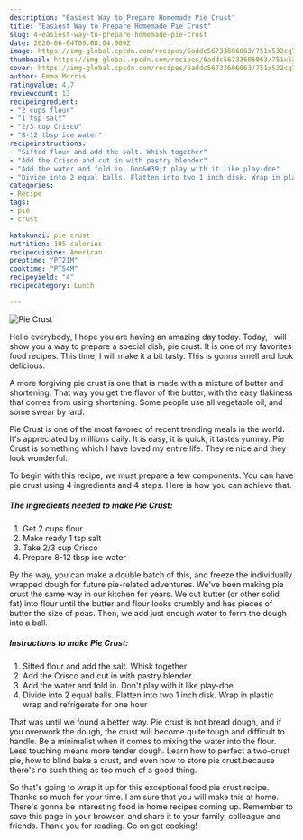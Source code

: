 ```yaml
---
description: "Easiest Way to Prepare Homemade Pie Crust"
title: "Easiest Way to Prepare Homemade Pie Crust"
slug: 4-easiest-way-to-prepare-homemade-pie-crust
date: 2020-06-04T09:08:04.909Z
image: https://img-global.cpcdn.com/recipes/6addc56733606063/751x532cq70/pie-crust-recipe-main-photo.jpg
thumbnail: https://img-global.cpcdn.com/recipes/6addc56733606063/751x532cq70/pie-crust-recipe-main-photo.jpg
cover: https://img-global.cpcdn.com/recipes/6addc56733606063/751x532cq70/pie-crust-recipe-main-photo.jpg
author: Emma Morris
ratingvalue: 4.7
reviewcount: 13
recipeingredient:
- "2 cups flour"
- "1 tsp salt"
- "2/3 cup Crisco"
- "8-12 tbsp ice water"
recipeinstructions:
- "Sifted flour and add the salt. Whisk together"
- "Add the Crisco and cut in with pastry blender"
- "Add the water and fold in. Don&#39;t play with it like play-doe"
- "Divide into 2 equal balls. Flatten into two 1 inch disk. Wrap in plastic wrap and refrigerate for one hour"
categories:
- Recipe
tags:
- pie
- crust

katakunci: pie crust 
nutrition: 195 calories
recipecuisine: American
preptime: "PT21M"
cooktime: "PT54M"
recipeyield: "4"
recipecategory: Lunch

---
```



![Pie Crust](https://img-global.cpcdn.com/recipes/6addc56733606063/751x532cq70/pie-crust-recipe-main-photo.jpg)

Hello everybody, I hope you are having an amazing day today. Today, I will show you a way to prepare a special dish, pie crust. It is one of my favorites food recipes. This time, I will make it a bit tasty. This is gonna smell and look delicious.

A more forgiving pie crust is one that is made with a mixture of butter and shortening. That way you get the flavor of the butter, with the easy flakiness that comes from using shortening. Some people use all vegetable oil, and some swear by lard.

Pie Crust is one of the most favored of recent trending meals in the world. It's appreciated by millions daily. It is easy, it is quick, it tastes yummy. Pie Crust is something which I have loved my entire life. They're nice and they look wonderful.


To begin with this recipe, we must prepare a few components. You can have pie crust using 4 ingredients and 4 steps. Here is how you can achieve that.

<!--inarticleads1-->

##### The ingredients needed to make Pie Crust:

1. Get 2 cups flour
1. Make ready 1 tsp salt
1. Take 2/3 cup Crisco
1. Prepare 8-12 tbsp ice water


By the way, you can make a double batch of this, and freeze the individually wrapped dough for future pie-related adventures. We&#39;ve been making pie crust the same way in our kitchen for years. We cut butter (or other solid fat) into flour until the butter and flour looks crumbly and has pieces of butter the size of peas. Then, we add just enough water to form the dough into a ball. 

<!--inarticleads2-->

##### Instructions to make Pie Crust:

1. Sifted flour and add the salt. Whisk together
1. Add the Crisco and cut in with pastry blender
1. Add the water and fold in. Don&#39;t play with it like play-doe
1. Divide into 2 equal balls. Flatten into two 1 inch disk. Wrap in plastic wrap and refrigerate for one hour


That was until we found a better way. Pie crust is not bread dough, and if you overwork the dough, the crust will become quite tough and difficult to handle. Be a minimalist when it comes to mixing the water into the flour. Less touching means more tender dough. Learn how to perfect a two-crust pie, how to blind bake a crust, and even how to store pie crust.because there&#39;s no such thing as too much of a good thing. 

So that's going to wrap it up for this exceptional food pie crust recipe. Thanks so much for your time. I am sure that you will make this at home. There's gonna be interesting food in home recipes coming up. Remember to save this page in your browser, and share it to your family, colleague and friends. Thank you for reading. Go on get cooking!
